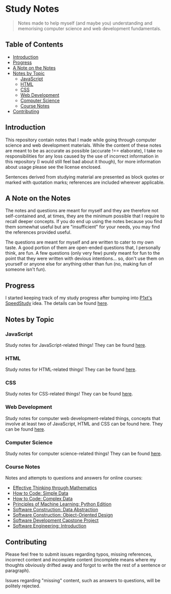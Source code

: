 # Study Notes

> Notes made to help myself (and maybe you) understanding and memorising computer science and web development fundamentals.

## Table of Contents

* [Introduction](#introduction)
* [Progress](#progress)
* [A Note on the Notes](#a-note-on-the-notes)
* [Notes by Topic](#notes-by-topic)
  * [JavaScript](#javascript)
  * [HTML](#html)
  * [CSS](#css)
  * [Web Development](#web-development)
  * [Computer Science](#computer-science)
  * [Course Notes](#course-notes)
* [Contributing](#contributing)

## Introduction

This repository contain notes that I made while going through computer science and web development materials. While the content of these notes are meant to be as accurate as possible (accurate !== elaborate), I take no responsibilities for any loss caused by the use of incorrect information in this repository (I would still feel bad about it though), for more information about usage please see the license enclosed.

Sentences derived from studying material are presented as block quotes or marked with quotation marks; references are included wherever applicable.

## A Note on the Notes

The notes and questions are meant for myself and they are therefore not self-contained and, at times, they are the minimum possible that I require to recall deeper concepts. If you do end up using the notes because you find them somewhat useful but are "insufficient" for your needs, you may find the references provided useful.

The questions are meant for myself and are written to cater to my own taste. A good portion of them are open-ended questions that, I personally think, are fun. A few questions (only very few) purely meant for fun to the point that they were written with devious intentions... so, don't use them on yourself or anyone else for anything other than fun (no, making fun of someone isn't fun).

## Progress

I started keeping track of my study progress after bumping into [P1xt's SpeedStudy](https://github.com/P1xt/speedstudy) idea. The details can be found [here](./Progress.md).

## Notes by Topic

### JavaScript

Study notes for JavaScript-related things! They can be found [here](./JavaScript.md).

### HTML

Study notes for HTML-related things! They can be found [here](./HTML.md).

### CSS

Study notes for CSS-related things! They can be found [here](./CSS.md).

### Web Development

Study notes for computer web development-related things, concepts that involve at least two of JavaScript, HTML and CSS can be found here. They can be found [here](./Web%20Development.md).

### Computer Science

Study notes for computer science-related things! They can be found [here](./Computer%20Science.md).

### Course Notes

Notes and attempts to questions and answers for online courses:

* [Effective Thinking through Mathematics](./Course%20Notes/Effective%20Thinking%20through%20Mathematics.md)
* [How to Code: Simple Data](./Course%20Notes/How%20to%20Code:%20Simple%20Data.md)
* [How to Code: Complex Data](./Course%20Notes/How%20to%20Code:%20Complex%20Data.md)
* [Principles of Machine Learning: Python Edition](./Course%20Notes/Principles%20of%20Machine%20Learning:%20Python%20Edition.md)
* [Software Construction: Data Abstraction](./Course%20Notes/Software%20Construction:%20Data%20Abstraction.md)
* [Software Construction: Object-Oriented Design](./Course%20Notes/Software%20Construction:%20Object%20Oriented%20Design.md)
* [Software Development Capstone Project](./Course%20Notes/Software%20Development%20Capstone%20Project.md)
* [Software Engineering: Introduction](./Course%20Notes/Software%20Engineering:%20Introduction.md)


## Contributing

Please feel free to submit issues regarding typos, missing references, incorrect content and incomplete content (incomplete means where my thoughts obviously drifted away and forgot to write the rest of a sentence or paragraph).

Issues regarding "missing" content, such as answers to questions, will be politely rejected.
